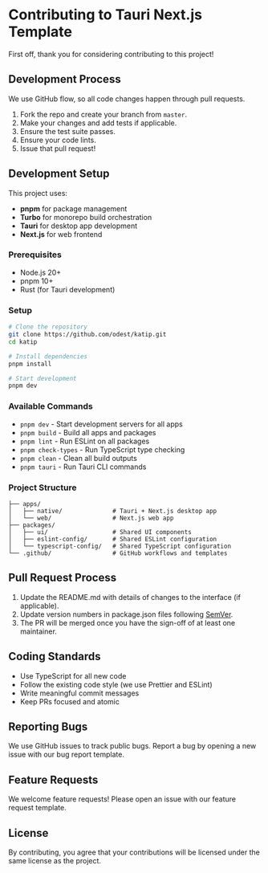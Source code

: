 # Contributing to Tauri Next.js Template

First off, thank you for considering contributing to this project!

## Development Process

We use GitHub flow, so all code changes happen through pull requests.

1. Fork the repo and create your branch from `master`.
2. Make your changes and add tests if applicable.
3. Ensure the test suite passes.
4. Ensure your code lints.
5. Issue that pull request!

## Development Setup

This project uses:

- **pnpm** for package management
- **Turbo** for monorepo build orchestration
- **Tauri** for desktop app development
- **Next.js** for web frontend

### Prerequisites

- Node.js 20+
- pnpm 10+
- Rust (for Tauri development)

### Setup

```bash
# Clone the repository
git clone https://github.com/odest/katip.git
cd katip

# Install dependencies
pnpm install

# Start development
pnpm dev
```

### Available Commands

- `pnpm dev` - Start development servers for all apps
- `pnpm build` - Build all apps and packages
- `pnpm lint` - Run ESLint on all packages
- `pnpm check-types` - Run TypeScript type checking
- `pnpm clean` - Clean all build outputs
- `pnpm tauri` - Run Tauri CLI commands

### Project Structure

```
├── apps/
│   ├── native/              # Tauri + Next.js desktop app
│   └── web/                 # Next.js web app
├── packages/
│   ├── ui/                  # Shared UI components
│   ├── eslint-config/       # Shared ESLint configuration
│   └── typescript-config/   # Shared TypeScript configuration
└── .github/                 # GitHub workflows and templates
```

## Pull Request Process

1. Update the README.md with details of changes to the interface (if applicable).
2. Update version numbers in package.json files following [SemVer](http://semver.org/).
3. The PR will be merged once you have the sign-off of at least one maintainer.

## Coding Standards

- Use TypeScript for all new code
- Follow the existing code style (we use Prettier and ESLint)
- Write meaningful commit messages
- Keep PRs focused and atomic

## Reporting Bugs

We use GitHub issues to track public bugs. Report a bug by opening a new issue with our bug report template.

## Feature Requests

We welcome feature requests! Please open an issue with our feature request template.

## License

By contributing, you agree that your contributions will be licensed under the same license as the project.
